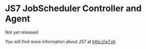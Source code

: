 JS7 JobScheduler Controller and Agent
=====================================

Not yet released

You will find more information about JS7 at http://js7.sh
